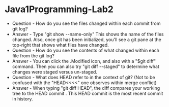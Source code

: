 # Java1Programming-Lab2
* Question - How do you see the files changed within each commit from git log?
* Answer - Type "git show --name-only"  This shows the name of the files changed.  Also, once git has been initialized, you'll see a git pane at the top-right that shows what files have changed.
* Question - How do you see the contents of what changed within each file from the git log?
* Answer - You can click the .Modified icon, and also with a "$git diff" command.  Then you can also try "git diff --staged" to determine what changes were staged versus un-staged.
* Question - What does HEAD refer to in the context of git? (Not to be confused with the "HEAD<<<<" one observes within merge conflict)
* Answer - When typing "git diff HEAD", the diff compares your working tree to the HEAD commit .  This HEAD commit is the most recent commit in history.
